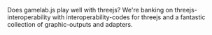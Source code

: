 Does gamelab.js play well with threejs? We're banking on threejs-interoperability
with interoperability-codes for threejs and a fantastic collection of graphic-outputs
and adapters.  
